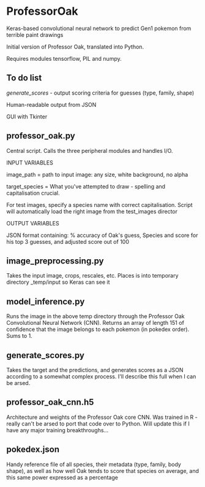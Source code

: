 # ProfessorOak
Keras-based convolutional neural network to predict Gen1 pokemon from terrible paint drawings

Initial version of Professor Oak, translated into Python.

Requires modules tensorflow, PIL and numpy.

To do list
-------

*generate_scores* - output scoring criteria for guesses (type, family, shape)

Human-readable output from JSON

GUI with Tkinter


professor_oak.py
------------------------------

Central script. Calls the three peripheral modules and handles I/O.

INPUT VARIABLES

image_path = path to input image: any size, white background, no alpha

target_species = What you've attempted to draw - spelling and capitalisation crucial.

For test images, specify a species name with correct capitalisation. Script will automatically load the right image from the test_images director

OUTPUT VARIABLES

JSON format containing: % accuracy of Oak's guess, Species and score for his top 3 guesses, and adjusted score out of 100


image_preprocessing.py
------------------------------
Takes the input image, crops, rescales, etc.
Places is into temporary directory _temp/input so Keras can see it


model_inference.py
------------------------------
Runs the image in the above temp directory through the Professor Oak Convolutional Neural Network (CNN). Returns an array of length 151 of confidence that the image belongs to each pokemon (in pokedex order). Sums to 1.


generate_scores.py
------------------------------

Takes the target and the predictions, and generates scores as a JSON according to a somewhat complex process. I'll describe this full when I can be arsed.


professor_oak_cnn.h5
------------------------------
Architecture and weights of the Professor Oak core CNN. Was trained in R - really can't be arsed to port that code over to Python. Will update this if I have any major training breakthroughs...


pokedex.json
------------------------------

Handy reference file of all species, their metadata (type, family, body shape), as well as how well Oak tends to score that species on average, and this same power expressed as a percentage
